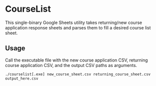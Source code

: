 # CourseList

This single-binary Google Sheets utility takes returning/new course application
response sheets and parses them to fill a desired course list sheet.

## Usage

Call the executable file with the new course application CSV, returning course
application CSV, and the output CSV paths as arguments.

```
./courselist[.exe] new_course_sheet.csv returning_course_sheet.csv output_here.csv
```
